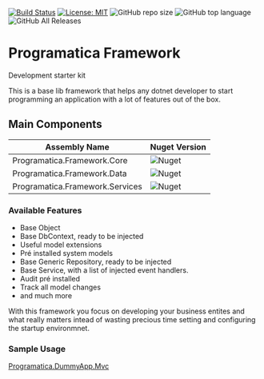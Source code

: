 [![Build Status](https://programaticasoftware.visualstudio.com/Programatica.Framework/_apis/build/status/ruialexrib.Programatica.Framework?branchName=master)](https://programaticasoftware.visualstudio.com/Programatica.Framework/_build/latest?definitionId=12&branchName=master) [![License: MIT](https://img.shields.io/badge/License-MIT-yellow.svg)](https://opensource.org/licenses/MIT) ![GitHub repo size](https://img.shields.io/github/repo-size/ruialexrib/Programatica.Framework) ![GitHub top language](https://img.shields.io/github/languages/top/ruialexrib/Programatica.Framework) ![GitHub All Releases](https://img.shields.io/github/downloads/ruialexrib/Programatica.Framework/total)

# Programatica Framework
Development starter kit

This is a base lib framework that helps any dotnet developer to start programming an application with a lot of features out of the box. 

## Main Components

| Assembly Name  | Nuget Version |
| ------------- | ------------- |
| Programatica.Framework.Core | ![Nuget](https://img.shields.io/nuget/v/Programatica.Framework.Core) |
| Programatica.Framework.Data | ![Nuget](https://img.shields.io/nuget/v/Programatica.Framework.Data) |
| Programatica.Framework.Services | ![Nuget](https://img.shields.io/nuget/v/Programatica.Framework.Services) |

### Available Features
- Base Object
- Base DbContext, ready to be injected
- Useful model extensions
- Pré installed system models
- Base Generic Repository, ready to be injected
- Base Service, with a list of injected event handlers.
- Audit pré installed
- Track all model changes
- and much more

With this framework you focus on developing your business entites and what really matters intead of wasting precious time setting and configuring the startup environmnet.

### Sample Usage

[Programatica.DummyApp.Mvc](https://github.com/ruialexrib/Programatica.DummyApp.Mvc)
